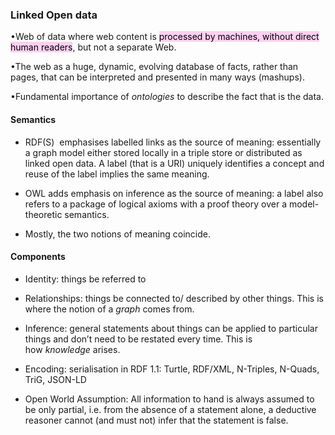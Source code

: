 
### Linked Open data

•Web of data where web content is <mark style="background: #FFB8EBA6;">processed by machines, without direct human readers</mark>, but not a separate Web.

•The web as a huge, dynamic, evolving database of facts, rather than pages, that can be interpreted and presented in many ways (mashups).

•Fundamental importance of _ontologies_ to describe the fact that is the data.

#### Semantics

- RDF(S)  emphasises labelled links as the source of meaning: essentially a graph model either stored locally in a triple store or distributed as linked open data. A label (that is a URI) uniquely identifies a concept and reuse of the label implies the same meaning.

- OWL adds emphasis on inference as the source of meaning: a label also refers to a package of logical axioms with a proof theory over a model-theoretic semantics.

- Mostly, the two notions of meaning coincide.

#### Components

- Identity: things be referred to

- Relationships: things be connected to/ described by other things. This is where the notion of a _graph_ comes from.

- Inference: general statements about things can be applied to particular things and don’t need to be restated every time. This is  how _knowledge_ arises.

- Encoding: serialisation in RDF 1.1: Turtle, RDF/XML, N-Triples, N-Quads, TriG, JSON-LD

- Open World Assumption: All information to hand is always assumed to be only partial, i.e. from the absence of a statement alone, a deductive reasoner cannot (and must not) infer that the statement is false.





